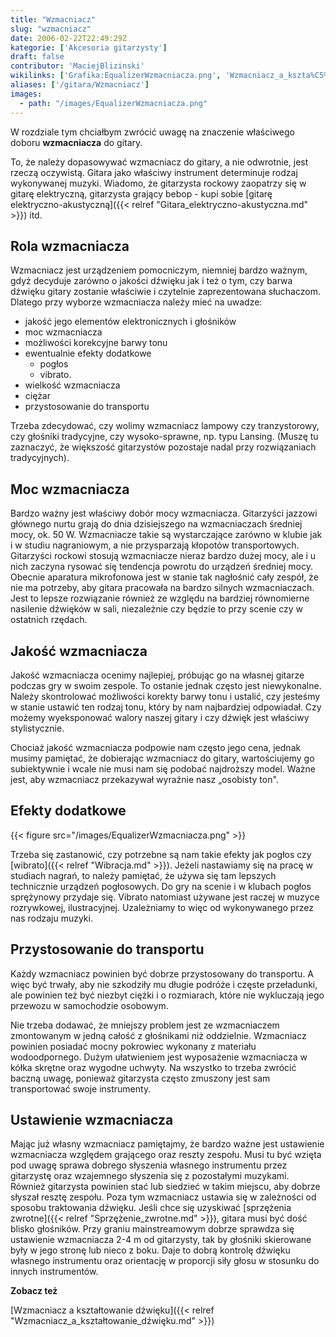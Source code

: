 ```yaml
---
title: "Wzmacniacz"
slug: "wzmacniacz"
date: 2006-02-22T22:49:29Z
kategorie: ['Akcesoria gitarzysty']
draft: false
contributor: 'MaciejBlizinski'
wikilinks: ['Grafika:EqualizerWzmacniacza.png', 'Wzmacniacz_a_kszta%C5%82towanie_d%C5%BAwi%C4%99ku', 'bebop', 'gitara_elektryczno-akustyczna', 'mainstream', 'pokrowiec_na_wzmacniacz', 'sprz%C4%99%C5%BCenie_zwrotne', 'wibrato']
aliases: ['/gitara/Wzmacniacz']
images:
  - path: "/images/EqualizerWzmacniacza.png"
---
```

W rozdziale tym chciałbym zwrócić uwagę na znaczenie właściwego doboru
**wzmacniacza** do gitary.

To, że należy dopasowywać wzmacniacz do gitary, a nie odwrotnie, jest
rzeczą oczywistą. Gitara jako właściwy instrument determinuje rodzaj
wykonywanej muzyki. Wiadomo, że gitarzysta rockowy zaopatrzy się w
gitarę elektryczną, gitarzysta grający bebop<!-- link nie odnosił się do niczego: 'Wzmacniacz' ('content/Wzmacniacz.md') links to 'bebop' ('content/bebop.md') and that does not exist --> - kupi
sobie [gitarę
elektryczno-akustyczną]({{< relref "Gitara_elektryczno-akustyczna.md" >}}) itd.

## Rola wzmacniacza

Wzmacniacz jest urządzeniem pomocniczym, niemniej bardzo ważnym, gdyż
decyduje zarówno o jakości dźwięku jak i też o tym, czy barwa dźwięku
gitary zostanie właściwie i czytelnie zaprezentowana słuchaczom. Dlatego
przy wyborze wzmacniacza należy mieć na uwadze:

  - jakość jego elementów elektronicznych i głośników
  - moc wzmacniacza
  - możliwości korekcyjne barwy tonu
  - ewentualnie efekty dodatkowe
      - pogłos
      - vibrato.
  - wielkość wzmacniacza
  - ciężar
  - przystosowanie do transportu

Trzeba zdecydować, czy wolimy wzmacniacz lampowy czy tranzystorowy, czy
głośniki tradycyjne, czy wysoko-sprawne, np. typu Lansing. (Muszę tu
zaznaczyć, że większość gitarzystów pozostaje nadal przy rozwiązaniach
tradycyjnych).

## Moc wzmacniacza

Bardzo ważny jest właściwy dobór mocy wzmacniacza. Gitarzyści jazzowi
głównego nurtu grają do dnia dzisiejszego na wzmacniaczach średniej
mocy, ok. 50 W. Wzmacniacze takie są wystarczające zarówno w klubie jak
i w studiu nagraniowym, a nie przysparzają kłopotów transportowych.
Gitarzyści rockowi stosują wzmacniacze nieraz bardzo dużej mocy, ale i u
nich zaczyna rysować się tendencja powrotu do urządzeń średniej mocy.
Obecnie aparatura mikrofonowa jest w stanie tak nagłośnić cały zespół,
że nie ma potrzeby, aby gitara pracowała na bardzo silnych
wzmacniaczach. Jest to lepsze rozwiązanie również ze względu na bardziej
równomierne nasilenie dźwięków w sali, niezależnie czy będzie to przy
scenie czy w ostatnich rzędach.

## Jakość wzmacniacza

Jakość wzmacniacza ocenimy najlepiej, próbując go na własnej gitarze
podczas gry w swoim zespole. To ostanie jednak często jest niewykonalne.
Należy skontrolować możliwości korekty barwy tonu i ustalić, czy
jesteśmy w stanie ustawić ten rodzaj tonu, który by nam najbardziej
odpowiadał. Czy możemy wyeksponować walory naszej gitary i czy dźwięk
jest właściwy stylistycznie.

Chociaż jakość wzmacniacza podpowie nam często jego cena, jednak musimy
pamiętać, że dobierając wzmacniacz do gitary, wartościujemy go
subiektywnie i wcale nie musi nam się podobać najdroższy model. Ważne
jest, aby wzmacniacz przekazywał wyraźnie nasz „osobisty ton".

## Efekty dodatkowe

{{< figure src="/images/EqualizerWzmacniacza.png" >}}

Trzeba się zastanowić, czy potrzebne są nam takie efekty jak pogłos czy
[wibrato]({{< relref "Wibracja.md" >}}). Jeżeli nastawiamy się na pracę w studiach
nagrań, to należy pamiętać, że używa się tam lepszych technicznie
urządzeń pogłosowych. Do gry na scenie i w klubach pogłos sprężynowy
przydaje się. Vibrato natomiast używane jest raczej w muzyce
rozrywkowej, ilustracyjnej. Uzależniamy to więc od wykonywanego przez
nas rodzaju muzyki.

## Przystosowanie do transportu

Każdy wzmacniacz powinien być dobrze przystosowany do transportu. A więc
być trwały, aby nie szkodziły mu długie podróże i częste przeładunki,
ale powinien też być niezbyt ciężki i o rozmiarach, które nie wykluczają
jego przewozu w samochodzie osobowym.

Nie trzeba dodawać, że mniejszy problem jest ze wzmacniaczem zmontowanym
w jedną całość z głośnikami niż oddzielnie. Wzmacniacz powinien posiadać
mocny pokrowiec<!-- link nie odnosił się do niczego: 'Wzmacniacz' ('content/Wzmacniacz.md') links to 'pokrowiec_na_wzmacniacz' ('content/pokrowiec_na_wzmacniacz.md') and that does not exist --> wykonany z
materiału wodoodpornego. Dużym ułatwieniem jest wyposażenie wzmacniacza
w kółka skrętne oraz wygodne uchwyty. Na wszystko to trzeba zwrócić
baczną uwagę, ponieważ gitarzysta często zmuszony jest sam transportować
swoje instrumenty.

## Ustawienie wzmacniacza

Mając już własny wzmacniacz pamiętajmy, że bardzo ważne jest ustawienie
wzmacniacza względem grającego oraz reszty zespołu. Musi tu być wzięta
pod uwagę sprawa dobrego słyszenia własnego instrumentu przez gitarzystę
oraz wzajemnego słyszenia się z pozostałymi muzykami. Również gitarzysta
powinien stać lub siedzieć w takim miejscu, aby dobrze słyszał resztę
zespołu. Poza tym wzmacniacz ustawia się w zależności od sposobu
traktowania dźwięku. Jeśli chce się uzyskiwać [sprzężenia
zwrotne]({{< relref "Sprzężenie_zwrotne.md" >}}), gitara musi być dość blisko
głośników. Przy graniu mainstreamowym<!-- link nie odnosił się do niczego: 'Wzmacniacz' ('content/Wzmacniacz.md') links to 'mainstream' ('content/mainstream.md') and that does not exist --> dobrze
sprawdza się ustawienie wzmacniacza 2-4 m od gitarzysty, tak by głośniki
skierowane były w jego stronę lub nieco z boku. Daje to dobrą kontrolę
dźwięku własnego instrumentu oraz orientację w proporcji siły głosu w
stosunku do innych instrumentów.

**Zobacz też**

[Wzmacniacz a kształtowanie
dźwięku]({{< relref "Wzmacniacz_a_kształtowanie_dźwięku.md" >}})

